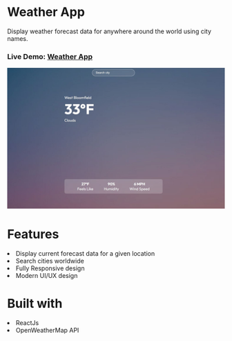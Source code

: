 # Weather App
Display weather forecast data for anywhere around the world using city names.

### Live Demo: <a href="https://lily3214.github.io/react-weather-app/" target="_blank" rel="nofollow">Weather App</a>

<p dir="auto"><a target="_blank" rel="noopener noreferrer nofollow" href="https://github.com/Lily3214/react-weather-app/blob/main/src/assets/weatherapp.jpg"><img src="https://github.com/Lily3214/react-weather-app/blob/main/src/assets/weatherapp.jpg" alt="image" style="max-width:100%"></a></p>


# Features
<li>
Display current forecast data for a given location
  </li>
  <li>
Search cities worldwide
  </li>
  <li>
Fully Responsive design
  </li>
  <li>
Modern UI/UX design
  </li>
  
# Built with
  <li>
ReactJs
  </li>
  <li>
OpenWeatherMap API
  </li>

